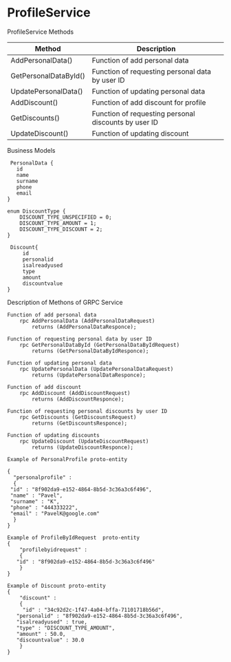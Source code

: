 # ProfileService


ProfileService Methods

| Method       | Description    |
| ------------- |-------------|
| AddPersonalData()      | Function of add personal data |
| GetPersonalDataById()      | Function of requesting personal data by user ID      |
| UpdatePersonalData() | Function of updating personal data      |
| AddDiscount()      | Function of add discount for profile |
| GetDiscounts()      | Function of requesting personal discounts by user ID      |
| UpdateDiscount() | Function of updating discount      |


Business Models
```
 PersonalData {
   id 
   name 
   surname 
   phone 
   email 
}
```
```
enum DiscountType {
	DISCOUNT_TYPE_UNSPECIFIED = 0;
	DISCOUNT_TYPE_AMOUNT = 1;
	DISCOUNT_TYPE_DISCOUNT = 2;
}
```
```
 Discount{
	 id
	 personalid
	 isalreadyused
	 type 
	 amount 
	 discountvalue 	
}
```


Description of Methons of GRPC Service
```
Function of add personal data
	rpc AddPersonalData (AddPersonalDataRequest) 
		returns (AddPersonalDataResponce);

Function of requesting personal data by user ID
	rpc GetPersonalDataById (GetPersonalDataByIdRequest) 
		returns (GetPersonalDataByIdResponce);

Function of updating personal data
	rpc UpdatePersonalData (UpdatePersonalDataRequest) 
		returns (UpdatePersonalDataResponce);

Function of add discount
	rpc AddDiscount (AddDiscountRequest) 
		returns (AddDiscountResponce);

Function of requesting personal discounts by user ID
	rpc GetDiscounts (GetDiscountsRequest) 
		returns (GetDiscountsResponce);
  
Function of updating discounts
	rpc UpdateDiscount (UpdateDiscountRequest) 
		returns (UpdateDiscountResponce);
  ```
  
  ```
  Example of PersonalProfile proto-entity
  
  {
	"personalprofile" : 
	{
   "id" : "8f902da9-e152-4864-8b5d-3c36a3c6f496",
   "name" : "Pavel",
   "surname" : "K",
   "phone" : "444333222",
   "email" : "PavelK@google.com"
	}
}
```

```
Example of ProfileByIdRequest  proto-entity
{
	"profilebyidrequest" : 
	{
   "id" : "8f902da9-e152-4864-8b5d-3c36a3c6f496"
	}
}
```

```
Example of Discount proto-entity
{
	"discount" : 
	{
	 "id" : "34c92d2c-1f47-4a04-bffa-71101718b56d",
   "personalid" : "8f902da9-e152-4864-8b5d-3c36a3c6f496",
   "isalreadyused" : true,
   "type" : "DISCOUNT_TYPE_AMOUNT",
   "amount" : 50.0,
   "discountvalue" : 30.0
	}
}
```

